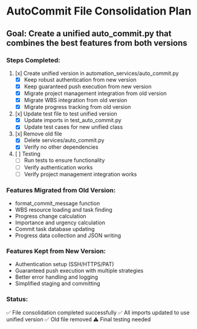 # AutoCommit File Consolidation Plan

## Goal: Create a unified auto_commit.py that combines the best features from both versions

### Steps Completed:

1. [x] Create unified version in automation_services/auto_commit.py
   - [x] Keep robust authentication from new version
   - [x] Keep guaranteed push execution from new version
   - [x] Migrate project management integration from old version
   - [x] Migrate WBS integration from old version
   - [x] Migrate progress tracking from old version

2. [x] Update test file to test unified version
   - [x] Update imports in test_auto_commit.py
   - [x] Update test cases for new unified class

3. [x] Remove old file
   - [x] Delete services/auto_commit.py
   - [x] Verify no other dependencies

4. [ ] Testing
   - [ ] Run tests to ensure functionality
   - [ ] Verify authentication works
   - [ ] Verify project management integration works

### Features Migrated from Old Version:
- format_commit_message function
- WBS resource loading and task finding
- Progress change calculation
- Importance and urgency calculation
- Commit task database updating
- Progress data collection and JSON writing

### Features Kept from New Version:
- Authentication setup (SSH/HTTPS/PAT)
- Guaranteed push execution with multiple strategies
- Better error handling and logging
- Simplified staging and committing

### Status: 
✅ File consolidation completed successfully
✅ All imports updated to use unified version
✅ Old file removed
⚠️  Final testing needed
